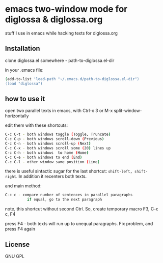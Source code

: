 # emacs two-window mode for diglossa & diglossa.org

stuff I use in emacs while hacking texts for diglossa.org

## Installation

clone diglossa.el somewhere - path-to-diglossa.el-dir

in your .emacs file:

````bash
(add-to-list 'load-path "~/.emacs.d/path-to-diglossa.el-dir")
(load "diglossa")
````

## how to use it

open two parallel texts in emacs, with Ctrl-x 3 or M-x split-window-horizontally

edit them with these shortcuts:

````bash
C-c C-t - both windows toggle (Toggle, Truncate)
C-c C-p - both windows scroll-down (Previous)
C-c C-n - both windows scroll-up (Next)
C-c C-x - both windows scroll some (20) lines up
C-c C-h - both windows  to home (Home)
C-c C-e - both windows to end (End)
C-c C-l - other window same position (Line)
````

there is useful sintactic sugar for the last shortcut: ````shift-left, shift-right````. In addition it recenters both texts.

and main method:

````bash
C-c c - compare number of sentences in parallel paragraphs
          if equal, go to the next paragraph
````


note, this shortcut without second Ctrl. So, create temporary macro F3, C-c c, F4

press F4 - both texts will run up to unequal paragraphs. Fix problem, and press F4 again


## License

  GNU GPL
